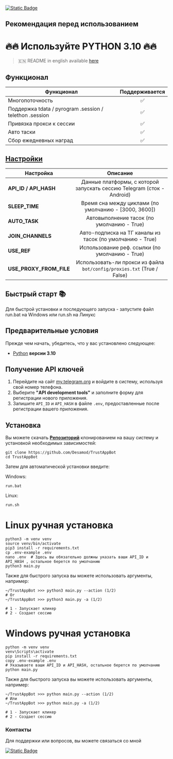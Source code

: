 [![Static Badge](https://img.shields.io/badge/Telegram-Bot%20Link-Link?style=for-the-badge&logo=Telegram&logoColor=white&logoSize=auto&color=blue)](https://t.me/trust_empire_bot/trust_app?startapp=jwGVfvzsSMUdUdpATVQH)

## Рекомендация перед использованием

# 🔥🔥 Используйте PYTHON 3.10 🔥🔥

> 🇪🇳 README in english available [here](README.md)

## Функционал  
| Функционал                                              | Поддерживается |
|---------------------------------------------------------|:------------:|
| Многопоточность                                         |       ✅      |
| Поддержка tdata / pyrogram .session / telethon .session |       ✅      |
| Привязка прокси к сессии                                |       ✅      |
| Авто таски                                              |       ✅      |
| Сбор ежедневных наград                                  |       ✅      |



## [Настройки](https://github.com/Desamod/OkxRacerBot/blob/master/.env-example/)
| Настройка               |                                Описание                                 |
|-------------------------|:-----------------------------------------------------------------------:|
| **API_ID / API_HASH**   | Данные платформы, с которой запускать сессию Telegram (сток - Android)  | 
| **SLEEP_TIME**          |          Время сна между циклами (по умолчанию - [3000, 3600])          |
| **AUTO_TASK**           |               Автовыполнение тасок (по умолчанию - True)                |
| **JOIN_CHANNELS**       |        Авто-подписка на ТГ каналы из тасок (по умолчанию - True)        |
| **USE_REF**             |             Использование реф. ссылки (по умолчанию - True)             |
| **USE_PROXY_FROM_FILE** | Использовать-ли прокси из файла `bot/config/proxies.txt` (True / False) |

## Быстрый старт 📚

Для быстрой установки и последующего запуска - запустите файл run.bat на Windows или run.sh на Линукс

## Предварительные условия
Прежде чем начать, убедитесь, что у вас установлено следующее:
- [Python](https://www.python.org/downloads/) **версии 3.10**

## Получение API ключей
1. Перейдите на сайт [my.telegram.org](https://my.telegram.org) и войдите в систему, используя свой номер телефона.
2. Выберите **"API development tools"** и заполните форму для регистрации нового приложения.
3. Запишите `API_ID` и `API_HASH` в файле `.env`, предоставленные после регистрации вашего приложения.

## Установка
Вы можете скачать [**Репозиторий**](https://github.com/Desamod/TrustAppBot) клонированием на вашу систему и установкой необходимых зависимостей:
```shell
git clone https://github.com/Desamod/TrustAppBot
cd TrustAppBot
```

Затем для автоматической установки введите:

Windows:
```shell
run.bat
```

Linux:
```shell
run.sh
```

# Linux ручная установка
```shell
python3 -m venv venv
source venv/bin/activate
pip3 install -r requirements.txt
cp .env-example .env
nano .env  # Здесь вы обязательно должны указать ваши API_ID и API_HASH , остальное берется по умолчанию
python3 main.py
```

Также для быстрого запуска вы можете использовать аргументы, например:
```shell
~/TrustAppBot >>> python3 main.py --action (1/2)
# Or
~/TrustAppBot >>> python3 main.py -a (1/2)

# 1 - Запускает кликер
# 2 - Создает сессию
```


# Windows ручная установка
```shell
python -m venv venv
venv\Scripts\activate
pip install -r requirements.txt
copy .env-example .env
# Указываете ваши API_ID и API_HASH, остальное берется по умолчанию
python main.py
```

Также для быстрого запуска вы можете использовать аргументы, например:
```shell
~/TrustAppBot >>> python main.py --action (1/2)
# Или
~/TrustAppBot >>> python main.py -a (1/2)

# 1 - Запускает кликер
# 2 - Создает сессию
```


### Контакты

Для поддержки или вопросов, вы можете связаться со мной

[![Static Badge](https://img.shields.io/badge/Telegram-Channel-Link?style=for-the-badge&logo=Telegram&logoColor=white&logoSize=auto&color=blue)](https://t.me/desforge_crypto)
